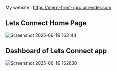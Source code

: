 My website : https://mern-front-rprc.onrender.com 

## Lets Connect Home Page 
![Screenshot 2025-06-19 163144](https://github.com/user-attachments/assets/32c81976-30cd-47af-a4f5-f72e684e5a8d)



## Dashboard of Lets Connect app 
![Screenshot 2025-06-19 162630](https://github.com/user-attachments/assets/0b4851b2-f5a0-4c41-a205-c0f3d901d76d)


